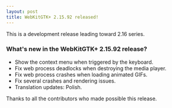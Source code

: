 ```yaml
---
layout: post
title: WebKitGTK+ 2.15.92 released!
---
```


This is a development release leading toward 2.16 series.

### What's new in the WebKitGTK+ 2.15.92 release?

 - Show the context menu when triggered by the keyboard.
 - Fix web process deadlocks when destroying the media player.
 - Fix web process crashes when loading animated GIFs.
 - Fix several crashes and rendering issues.
 - Translation updates: Polish.

Thanks to all the contributors who made possible this release.
